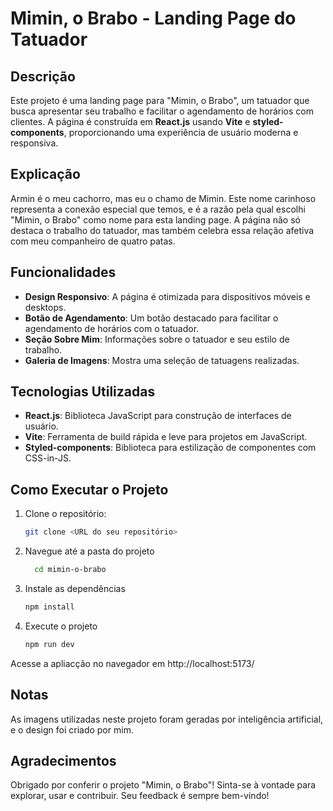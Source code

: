 # Mimin, o Brabo - Landing Page do Tatuador

## Descrição
Este projeto é uma landing page para "Mimin, o Brabo", um tatuador que busca apresentar seu trabalho e facilitar o agendamento de horários com clientes. A página é construída em **React.js** usando **Vite** e **styled-components**, proporcionando uma experiência de usuário moderna e responsiva.

## Explicação
Armin é o meu cachorro, mas eu o chamo de Mimin. Este nome carinhoso representa a conexão especial que temos, e é a razão pela qual escolhi "Mimin, o Brabo" como nome para esta landing page. A página não só destaca o trabalho do tatuador, mas também celebra essa relação afetiva com meu companheiro de quatro patas.

## Funcionalidades
- **Design Responsivo**: A página é otimizada para dispositivos móveis e desktops.
- **Botão de Agendamento**: Um botão destacado para facilitar o agendamento de horários com o tatuador.
- **Seção Sobre Mim**: Informações sobre o tatuador e seu estilo de trabalho.
- **Galeria de Imagens**: Mostra uma seleção de tatuagens realizadas.

## Tecnologias Utilizadas
- **React.js**: Biblioteca JavaScript para construção de interfaces de usuário.
- **Vite**: Ferramenta de build rápida e leve para projetos em JavaScript.
- **Styled-components**: Biblioteca para estilização de componentes com CSS-in-JS.

## Como Executar o Projeto
1. Clone o repositório:
   ```bash
   git clone <URL do seu repositório>

2. Navegue até a pasta do projeto
   ```bash
	 cd mimin-o-brabo

3. Instale as dependências
	```bash
	npm install

4. Execute o projeto
	```bash
	npm run dev
Acesse a apliacção no navegador em http://localhost:5173/

## Notas
As imagens utilizadas neste projeto foram geradas por inteligência artificial, e o design foi criado por mim. 

## Agradecimentos
Obrigado por conferir o projeto "Mimin, o Brabo"! Sinta-se à vontade para explorar, usar e contribuir. Seu feedback é sempre bem-vindo!
